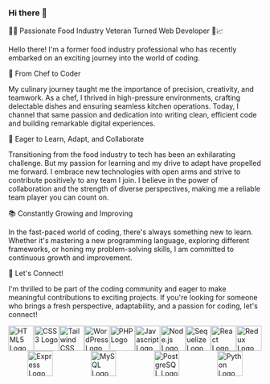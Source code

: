 ### Hi there 👋

👨‍💻 Passionate Food Industry Veteran Turned Web Developer 🍔📈

Hello there! I'm a former food industry professional who has recently embarked on an exciting journey into the world of coding. 

🥗 From Chef to Coder

My culinary journey taught me the importance of precision, creativity, and teamwork. As a chef, I thrived in high-pressure environments, crafting delectable dishes and ensuring seamless kitchen operations. Today, I channel that same passion and dedication into writing clean, efficient code and building remarkable digital experiences.

🚀 Eager to Learn, Adapt, and Collaborate

Transitioning from the food industry to tech has been an exhilarating challenge. But my passion for learning and my drive to adapt have propelled me forward. I embrace new technologies with open arms and strive to contribute positively to any team I join. I believe in the power of collaboration and the strength of diverse perspectives, making me a reliable team player you can count on.

📚 Constantly Growing and Improving

In the fast-paced world of coding, there's always something new to learn. Whether it's mastering a new programming language, exploring different frameworks, or honing my problem-solving skills, I am committed to continuous growth and improvement.

🥂 Let's Connect!

I'm thrilled to be part of the coding community and eager to make meaningful contributions to exciting projects. If you're looking for someone who brings a fresh perspective, adaptability, and a passion for coding, let's connect!

<div style="display: flex; justify-content: space-around; flex-wrap: wrap;">
  <img src="https://upload.wikimedia.org/wikipedia/commons/6/61/HTML5_logo_and_wordmark.svg" alt="HTML5 Logo" width="50" height="50"/>
  <img src="https://upload.wikimedia.org/wikipedia/commons/d/d5/CSS3_logo_and_wordmark.svg" alt="CSS3 Logo" width="50" height="50"/>
  <img src="https://upload.wikimedia.org/wikipedia/commons/d/d5/Tailwind_CSS_Logo.svg" alt="Tailwind CSS Logo" width="50" height="50"/>
  <img src="https://upload.wikimedia.org/wikipedia/commons/9/98/WordPress_blue_logo.svg" alt="WordPress Logo" width="50" height="50"/>
  <img src="https://upload.wikimedia.org/wikipedia/commons/2/27/PHP-logo.svg" alt="PHP Logo" width="50" height="50"/>
  <img src="https://upload.wikimedia.org/wikipedia/commons/6/6a/JavaScript-logo.png" alt="Javascript Logo" width="50" height="50"/>
  <img src="https://nodejs.org/static/images/logo.svg" alt="Node.js Logo" width="50" height="50"/>
  <img src="https://sequelize.org/img/logo.svg" alt="Sequelize Logo" width="50" height="50"/>
  <img src="https://upload.wikimedia.org/wikipedia/commons/a/a7/React-icon.svg" alt="React Logo" width="50" height="50"/>
  <img src="https://raw.githubusercontent.com/reduxjs/redux/master/logo/logo.png" alt="Redux Logo" width="50" height="50"/>
  <img src="https://upload.wikimedia.org/wikipedia/commons/6/64/Expressjs.png" alt="Express Logo" width="50" height="50"/>
  <img src="https://upload.wikimedia.org/wikipedia/en/d/dd/MySQL_logo.svg" alt="MySQL Logo" width="50" height="50"/>
  <img src="https://upload.wikimedia.org/wikipedia/commons/2/29/Postgresql_elephant.svg" alt="PostgreSQL Logo" width="50" height="50"/>
  <img src="https://upload.wikimedia.org/wikipedia/commons/c/c3/Python-logo-notext.svg" alt="Python Logo" width="50" height="50"/>
</div>





